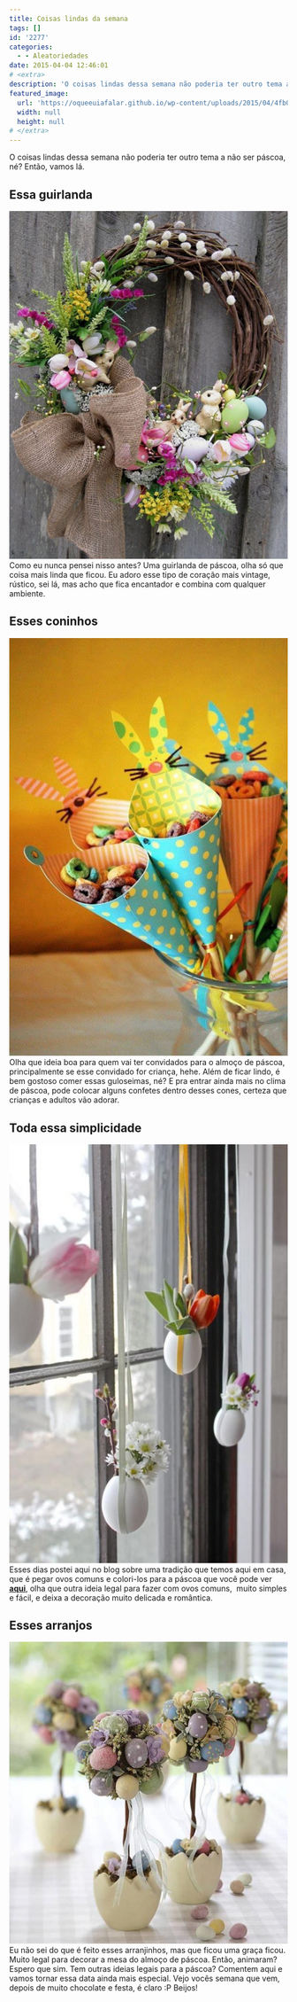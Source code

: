 ```yaml
---
title: Coisas lindas da semana
tags: []
id: '2277'
categories:
  - - Aleatoriedades
date: 2015-04-04 12:46:01
# <extra>
description: 'O coisas lindas dessa semana não poderia ter outro tema a não ser páscoa, né? Então, vamos lá. Essa guirlanda Como eu nunca pensei nisso antes? Uma guirlanda de páscoa, olha só que coisa mais linda que ficou. Eu adoro esse tipo de coração mais vintage, rústico, sei lá, mas acho que fica encantador e combina com qualquer ambiente. Esses coninhos Olha que ideia boa para quem vai ter convidados para o almoço de páscoa, principalmente se esse convidado for criança, hehe. Além de ficar lindo, é bem gostoso comer essas guloseimas, né? E pra entrar ainda mais no clima de páscoa, pode colocar alguns confetes dentro desses cones, certeza que crianças e adultos vão adorar. Toda essa simplicidade Esses dias postei aqui no blog sobre uma tradição que temos aqui em casa, que é pegar ovos comuns e colori-los &hellip;'
featured_image: 
  url: 'https://oqueeuiafalar.github.io/wp-content/uploads/2015/04/4fb01ad68bfb805e05c70302fdc4fee4.jpg'
  width: null
  height: null
# </extra>
---
```


O coisas lindas dessa semana não poderia ter outro tema a não ser páscoa, né? Então, vamos lá.

## Essa guirlanda

[![guirlanda de páscoa](/wp-content/uploads/2015/04/4fb01ad68bfb805e05c70302fdc4fee4.jpg)](/wp-content/uploads/2015/04/4fb01ad68bfb805e05c70302fdc4fee4.jpg) Como eu nunca pensei nisso antes? Uma guirlanda de páscoa, olha só que coisa mais linda que ficou. Eu adoro esse tipo de coração mais vintage, rústico, sei lá, mas acho que fica encantador e combina com qualquer ambiente.

## Esses coninhos

[![cones para decoração de páscoa ](/wp-content/uploads/2015/04/d5dc7b1e4927bc2f1fd222ab4a699c00-684x1024.jpg)](/wp-content/uploads/2015/04/d5dc7b1e4927bc2f1fd222ab4a699c00.jpg) Olha que ideia boa para quem vai ter convidados para o almoço de páscoa, principalmente se esse convidado for criança, hehe. Além de ficar lindo, é bem gostoso comer essas guloseimas, né? E pra entrar ainda mais no clima de páscoa, pode colocar alguns confetes dentro desses cones, certeza que crianças e adultos vão adorar.

## Toda essa simplicidade

[![decoração para páscoa ](/wp-content/uploads/2015/04/38750a9c1a765b32c10eac911a5d90cd-683x1024.jpg)](/wp-content/uploads/2015/04/38750a9c1a765b32c10eac911a5d90cd.jpg) Esses dias postei aqui no blog sobre uma tradição que temos aqui em casa, que é pegar ovos comuns e colori-los para a páscoa que você pode ver **[aqui](http://natalia.blog.br/2015/03/30/decoracao-criativa-para-a-pascoa' "aqui")**, olha que outra ideia legal para fazer com ovos comuns,  muito simples e fácil, e deixa a decoração muito delicada e romântica.

## Esses arranjos

[![arranjo para decoração de páscoa ](/wp-content/uploads/2015/04/9508d23a2c7abaaecb006649c643cb04.jpg)](/wp-content/uploads/2015/04/9508d23a2c7abaaecb006649c643cb04.jpg) Eu não sei do que é feito esses arranjinhos, mas que ficou uma graça ficou. Muito legal para decorar a mesa do almoço de páscoa. Então, animaram? Espero que sim. Tem outras ideias legais para a páscoa? Comentem aqui e vamos tornar essa data ainda mais especial. Vejo vocês semana que vem, depois de muito chocolate e festa, é claro :P Beijos!

